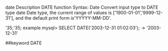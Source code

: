date
Description
DATE function
Syntax:
Date
Convert input type to DATE type
date
Date type, the current range of values is ['1900-01-01','9999-12-31'], and the default print form is'YYYYY-MM-DD'.

'35;'35; example
mysql> SELECT DATE('2003-12-31 01:02:03');
-> '2003-12-31'

##keyword
DATE
